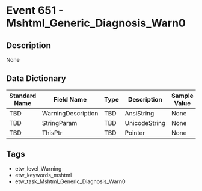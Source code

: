 # Event 651 - Mshtml_Generic_Diagnosis_Warn0

## Description
None

## Data Dictionary
|Standard Name|Field Name|Type|Description|Sample Value|
|---|---|---|---|---|
|TBD|WarningDescription|TBD|AnsiString|None|None|
|TBD|StringParam|TBD|UnicodeString|None|None|
|TBD|ThisPtr|TBD|Pointer|None|None|

## Tags
* etw_level_Warning
* etw_keywords_mshtml
* etw_task_Mshtml_Generic_Diagnosis_Warn0